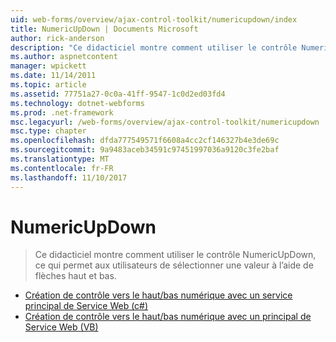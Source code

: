 ```yaml
---
uid: web-forms/overview/ajax-control-toolkit/numericupdown/index
title: NumericUpDown | Documents Microsoft
author: rick-anderson
description: "Ce didacticiel montre comment utiliser le contrôle NumericUpDown, ce qui permet aux utilisateurs de sélectionner une valeur à l’aide de flèches haut et bas."
ms.author: aspnetcontent
manager: wpickett
ms.date: 11/14/2011
ms.topic: article
ms.assetid: 77751a27-0c0a-41ff-9547-1c0d2ed03fd4
ms.technology: dotnet-webforms
ms.prod: .net-framework
msc.legacyurl: /web-forms/overview/ajax-control-toolkit/numericupdown
msc.type: chapter
ms.openlocfilehash: dfda777549571f6608a4cc2cf146327b4e3de69c
ms.sourcegitcommit: 9a9483aceb34591c97451997036a9120c3fe2baf
ms.translationtype: MT
ms.contentlocale: fr-FR
ms.lasthandoff: 11/10/2017
---
```

<a name="numericupdown"></a>NumericUpDown
====================
> Ce didacticiel montre comment utiliser le contrôle NumericUpDown, ce qui permet aux utilisateurs de sélectionner une valeur à l’aide de flèches haut et bas.


- [Création de contrôle vers le haut/bas numérique avec un service principal de Service Web (c#)](creating-a-numeric-up-down-control-with-a-web-service-backend-cs.md)
- [Création de contrôle vers le haut/bas numérique avec un principal de Service Web (VB)](creating-a-numeric-up-down-control-with-a-web-service-backend-vb.md)
